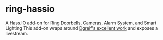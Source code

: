 # ring-hassio
A Hass.IO add-on for Ring Doorbells, Cameras, Alarm System, and Smart Lighting
This add-on wraps around [Dgreif's excellent work](https://github.com/dgreif/ring) and exposes a livestream.
